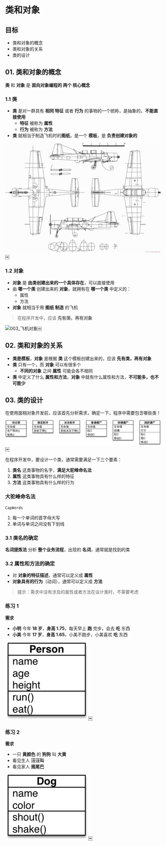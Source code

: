 类和对象
====

目标
--

*   类和对象的概念
*   类和对象的关系
*   类的设计

01\. 类和对象的概念
------------

**类** 和 **对象** 是 **面向对象编程的 两个 核心概念**

### 1.1 类

*   **类** 是对一群具有 **相同 特征** 或者 **行为** 的事物的一个统称，是抽象的，**不能直接使用**
    *   **特征** 被称为 **属性**
    *   **行为** 被称为 **方法**
*   **类** 就相当于制造飞机时的**图纸**，是一个 **模板**，是 **负责创建对象的**

![002_飞机设计图纸](media/15006069346510/002_%E9%A3%9E%E6%9C%BA%E8%AE%BE%E8%AE%A1%E5%9B%BE%E7%BA%B8.png)￼

### 1.2 对象

*   **对象** 是 **由类创建出来的一个具体存在**，可以直接使用
*   由 **哪一个类** 创建出来的 **对象**，就拥有在 **哪一个类** 中定义的：
    *   属性
    *   方法
*   **对象** 就相当于用 **图纸** **制造** 的飞机

> 在程序开发中，应该 **先有类，再有对象**

![003_飞机对象](media/15006069346510/003_%E9%A3%9E%E6%9C%BA%E5%AF%B9%E8%B1%A1.png)￼

02\. 类和对象的关系
------------

*   **类是模板**，**对象** 是根据 **类** 这个模板创建出来的，应该 **先有类，再有对象**
*   **类** 只有一个，而 **对象** 可以有很多个
    *   **不同的对象** 之间 **属性** 可能会各不相同
*   **类** 中定义了什么 **属性和方法**，**对象** 中就有什么属性和方法，**不可能多，也不可能少**

03\. 类的设计
---------

在使用面相对象开发前，应该首先分析需求，确定一下，程序中需要包含哪些类！

![001_植物大战僵尸类图](media/15006069346510/001_%E6%A4%8D%E7%89%A9%E5%A4%A7%E6%88%98%E5%83%B5%E5%B0%B8%E7%B1%BB%E5%9B%BE.png)￼

在程序开发中，要设计一个类，通常需要满足一下三个要素：

1.  **类名** 这类事物的名字，**满足大驼峰命名法**
2.  **属性** 这类事物具有什么样的特征
3.  **方法** 这类事物具有什么样的行为

### 大驼峰命名法

`CapWords`

1.  每一个单词的首字母大写
2.  单词与单词之间没有下划线

### 3.1 类名的确定

**名词提炼法** 分析 **整个业务流程**，出现的 **名词**，通常就是找到的类

### 3.2 属性和方法的确定

*   对 **对象的特征描述**，通常可以定义成 **属性**
*   **对象具有的行为**（动词），通常可以定义成 **方法**

> 提示：需求中没有涉及的属性或者方法在设计类时，不需要考虑

### 练习 1

**需求**

*   **小明** 今年 **18 岁**，**身高 1.75**，每天早上 **跑** 完步，会去 **吃** 东西
*   **小美** 今年 **17 岁**，**身高 1.65**，小美不跑步，小美喜欢 **吃** 东西

![002_Person类](media/15006069346510/002_Person%E7%B1%BB.png)￼

### 练习 2

**需求**

*   一只 **黄颜色** 的 **狗狗** 叫 **大黄**
*   看见生人 **汪汪叫**
*   看见家人 **摇尾巴**

![003_Dog类](media/15006069346510/003_Dog%E7%B1%BB.png)￼